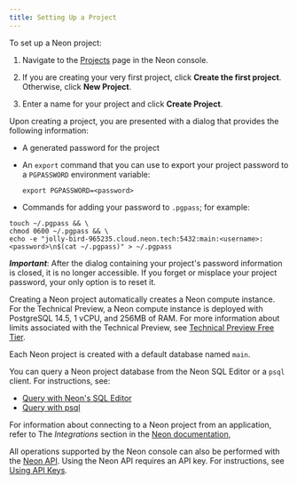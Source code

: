 ```yaml
---
title: Setting Up a Project
---
```


To set up a Neon project:

1. Navigate to the [Projects](https://console.neon.tech/app/projects) page in the Neon console.

2. If you are creating your very first project, click **Create the first project**. Otherwise, click **New Project**. 

3. Enter a name for your project and click **Create Project**.

Upon creating a project, you are presented with a dialog that provides the following information:

- A generated password for the project 

- An `export` command that you can use to export your project password to a `PGPASSWORD` environment variable:

    `export PGPASSWORD=<password>`

- Commands for adding your password to `.pgpass`; for example:
```
touch ~/.pgpass && \
chmod 0600 ~/.pgpass && \
echo -e "jolly-bird-965235.cloud.neon.tech:5432:main:<username>:<password>\n$(cat ~/.pgpass)" > ~/.pgpass
```
**_Important_**: After the dialog containing your project's password information is closed, it is no longer accessible. If you forget or misplace your project password, your only option is to reset it.

Creating a Neon project automatically creates a Neon compute instance. For the Technical Preview, a Neon compute instance is deployed with PostgreSQL 14.5, 1 vCPU, and 256MB of RAM. For more information about limits associated with the Technical Preview, see [Technical Preview Free Tier](../reference/technical-preview-free-tier). 

Each Neon project is created with a default database named `main`.

You can query a Neon project database from the Neon SQL Editor or a `psql` client. For instructions, see:

- [Query with Neon's SQL Editor](../get-started-with-neon/query-with-neon-sql-editor)
- [Query with psql](../get-started-with-neon/query-with-psql-editor)

For information about connecting to a Neon project from an application, refer to The _Integrations_ section in the [Neon documentation](https://neon.tech/docs/cloud/about/), 

All operations supported by the Neon console can also be performed with the [Neon API](../../reference/api-reference). Using the Neon API requires an API key. For instructions, see [Using API Keys](using-api-keys).